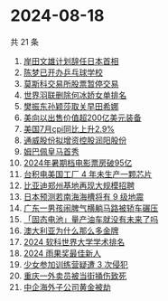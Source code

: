 # 2024-08-18

共 21 条

<!-- BEGIN -->
<!-- 最后更新时间 Sun Aug 18 2024 20:16:11 GMT+0800 (China Standard Time) -->

1. [岸田文雄计划辞任日本首相](https://www.zhihu.com/search?q=%E5%B2%B8%E7%94%B0%E6%96%87%E9%9B%84%E8%AE%A1%E5%88%92%E8%BE%9E%E4%BB%BB%E6%97%A5%E6%9C%AC%E9%A6%96%E7%9B%B8)
1. [陈梦已开办乒乓球学校](https://www.zhihu.com/search?q=%E9%99%88%E6%A2%A6%E5%B7%B2%E5%BC%80%E5%8A%9E%E4%B9%92%E4%B9%93%E7%90%83%E5%AD%A6%E6%A0%A1)
1. [莫斯科交易所股票暂停交易](https://www.zhihu.com/search?q=%E8%8E%AB%E6%96%AF%E7%A7%91%E4%BA%A4%E6%98%93%E6%89%80%E8%82%A1%E7%A5%A8%E6%9A%82%E5%81%9C%E4%BA%A4%E6%98%93)
1. [世界羽联删除何冰娇女单排名](https://www.zhihu.com/search?q=%E4%B8%96%E7%95%8C%E7%BE%BD%E8%81%94%E5%88%A0%E9%99%A4%E4%BD%95%E5%86%B0%E5%A8%87%E5%A5%B3%E5%8D%95%E6%8E%92%E5%90%8D)
1. [樊振东孙颖莎取关早田希娜](https://www.zhihu.com/search?q=%E6%A8%8A%E6%8C%AF%E4%B8%9C%E5%AD%99%E9%A2%96%E8%8E%8E%E5%8F%96%E5%85%B3%E6%97%A9%E7%94%B0%E5%B8%8C%E5%A8%9C)
1. [美向以出售价值超200亿美元装备](https://www.zhihu.com/search?q=%E7%BE%8E%E5%90%91%E4%BB%A5%E5%87%BA%E5%94%AE%E4%BB%B7%E5%80%BC%E8%B6%85200%E4%BA%BF%E7%BE%8E%E5%85%83%E8%A3%85%E5%A4%87)
1. [美国7月cpi同比上升2.9%](https://www.zhihu.com/search?q=%E7%BE%8E%E5%9B%BD7%E6%9C%88cpi%E5%90%8C%E6%AF%94%E4%B8%8A%E5%8D%872.9%25)
1. [通威股份拟增资控股润阳股份](https://www.zhihu.com/search?q=%E9%80%9A%E5%A8%81%E8%82%A1%E4%BB%BD%E6%8B%9F%E5%A2%9E%E8%B5%84%E6%8E%A7%E8%82%A1%E6%B6%A6%E9%98%B3%E8%82%A1%E4%BB%BD)
1. [姆巴佩皇马首秀](https://www.zhihu.com/search?q=%E5%A7%86%E5%B7%B4%E4%BD%A9%E7%9A%87%E9%A9%AC%E9%A6%96%E7%A7%80)
1. [2024年暑期档电影票房破95亿](https://www.zhihu.com/search?q=2024%E5%B9%B4%E6%9A%91%E6%9C%9F%E6%A1%A3%E7%94%B5%E5%BD%B1%E7%A5%A8%E6%88%BF%E7%A0%B495%E4%BA%BF)
1. [台积电美国工厂 4 年未生产一颗芯片](https://www.zhihu.com/search?q=%E5%8F%B0%E7%A7%AF%E7%94%B5%E7%BE%8E%E5%9B%BD%E5%B7%A5%E5%8E%82%204%20%E5%B9%B4%E6%9C%AA%E7%94%9F%E4%BA%A7%E4%B8%80%E9%A2%97%E8%8A%AF%E7%89%87)
1. [比亚迪郑州基地再现大规模招聘](https://www.zhihu.com/search?q=%E6%AF%94%E4%BA%9A%E8%BF%AA%E9%83%91%E5%B7%9E%E5%9F%BA%E5%9C%B0%E5%86%8D%E7%8E%B0%E5%A4%A7%E8%A7%84%E6%A8%A1%E6%8B%9B%E8%81%98)
1. [日本预测若南海海槽将有 9 级地震](https://www.zhihu.com/search?q=%E6%97%A5%E6%9C%AC%E9%A2%84%E6%B5%8B%E8%8B%A5%E5%8D%97%E6%B5%B7%E6%B5%B7%E6%A7%BD%E5%B0%86%E6%9C%89%209%20%E7%BA%A7%E5%9C%B0%E9%9C%87)
1. [广东一男孩闹脾气横躺马路被轿车碾压](https://www.zhihu.com/search?q=%E5%B9%BF%E4%B8%9C%E4%B8%80%E7%94%B7%E5%AD%A9%E9%97%B9%E8%84%BE%E6%B0%94%E6%A8%AA%E8%BA%BA%E9%A9%AC%E8%B7%AF%E8%A2%AB%E8%BD%BF%E8%BD%A6%E7%A2%BE%E5%8E%8B)
1. [「固态电池」量产油车就没有未来了吗](https://www.zhihu.com/search?q=%E3%80%8C%E5%9B%BA%E6%80%81%E7%94%B5%E6%B1%A0%E3%80%8D%E9%87%8F%E4%BA%A7%E6%B2%B9%E8%BD%A6%E5%B0%B1%E6%B2%A1%E6%9C%89%E6%9C%AA%E6%9D%A5%E4%BA%86%E5%90%97)
1. [澳大利亚为什么那么多金牌](https://www.zhihu.com/search?q=%E6%BE%B3%E5%A4%A7%E5%88%A9%E4%BA%9A%E4%B8%BA%E4%BB%80%E4%B9%88%E9%82%A3%E4%B9%88%E5%A4%9A%E9%87%91%E7%89%8C)
1. [2024 软科世界大学学术排名](https://www.zhihu.com/search?q=2024%20%E8%BD%AF%E7%A7%91%E4%B8%96%E7%95%8C%E5%A4%A7%E5%AD%A6%E5%AD%A6%E6%9C%AF%E6%8E%92%E5%90%8D)
1. [2024 雨果奖最佳新人](https://www.zhihu.com/search?q=2024%20%E9%9B%A8%E6%9E%9C%E5%A5%96%E6%9C%80%E4%BD%B3%E6%96%B0%E4%BA%BA)
1. [少女参加训练营疑遭 3 次侵犯](https://www.zhihu.com/search?q=%E5%B0%91%E5%A5%B3%E5%8F%82%E5%8A%A0%E8%AE%AD%E7%BB%83%E8%90%A5%E7%96%91%E9%81%AD%203%20%E6%AC%A1%E4%BE%B5%E7%8A%AF)
1. [重庆一外卖员被当街捅伤致死](https://www.zhihu.com/search?q=%E9%87%8D%E5%BA%86%E4%B8%80%E5%A4%96%E5%8D%96%E5%91%98%E8%A2%AB%E5%BD%93%E8%A1%97%E6%8D%85%E4%BC%A4%E8%87%B4%E6%AD%BB)
1. [中企海外子公司黄金被劫](https://www.zhihu.com/search?q=%E4%B8%AD%E4%BC%81%E6%B5%B7%E5%A4%96%E5%AD%90%E5%85%AC%E5%8F%B8%E9%BB%84%E9%87%91%E8%A2%AB%E5%8A%AB)

<!-- END -->
